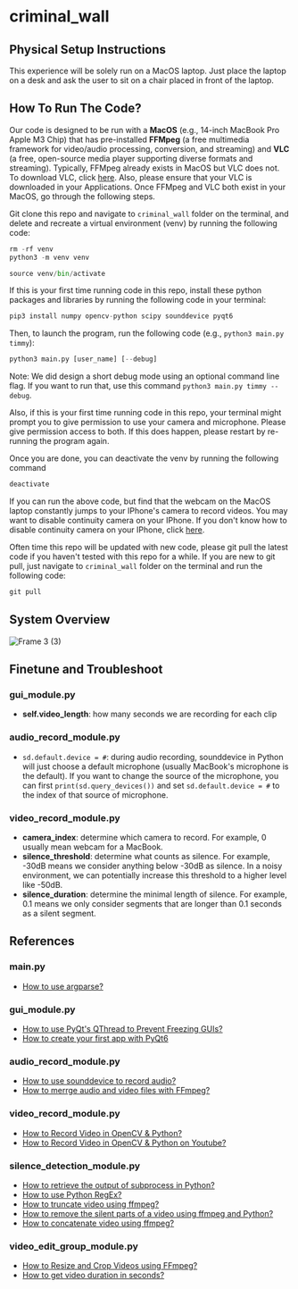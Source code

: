 # criminal_wall

## Physical Setup Instructions

This experience will be solely run on a MacOS laptop. Just place the laptop on a desk and ask the user to sit on a chair placed in front of the laptop.

## How To Run The Code?

Our code is designed to be run with a **MacOS** (e.g., 14-inch MacBook Pro Apple M3 Chip) that has pre-installed **FFMpeg** (a free multimedia framework for video/audio processing, conversion, and streaming) and **VLC** (a free, open-source media player supporting diverse formats and streaming). Typically, FFMpeg already exists in MacOS but VLC does not. To download VLC, click [here](https://www.videolan.org/vlc/). Also, please ensure that your VLC is downloaded in your Applications. Once FFMpeg and VLC both exist in your MacOS, go through the following steps.

Git clone this repo and navigate to `criminal_wall` folder on the terminal, and delete and recreate a virtual environment (venv) by running the following code:
```python
rm -rf venv
python3 -m venv venv

source venv/bin/activate
```

If this is your first time running code in this repo, install these python packages and libraries by running the following code in your terminal:
```python
pip3 install numpy opencv-python scipy sounddevice pyqt6
```

Then, to launch the program, run the following code (e.g., `python3 main.py timmy`):
```python
python3 main.py [user_name] [--debug] 
```
Note: We did design a short debug mode using an optional command line flag. If you want to run that, use this command `python3 main.py timmy --debug`.

Also, if this is your first time running code in this repo, your terminal might prompt you to give permission to use your camera and microphone. Please give permission access to both. If this does happen, please restart by re-running the program again.

Once you are done, you can deactivate the venv by running the following command
```python
deactivate
```

If you can run the above code, but find that the webcam on the MacOS laptop constantly jumps to your IPhone's camera to record videos. You may want to disable continuity camera on your IPhone. If you don't know how to disable continuity camera on your IPhone, click [here](https://www.youtube.com/watch?v=Kopw8kTyc9c).

Often time this repo will be updated with new code, please git pull the latest code if you haven't tested with this repo for a while. If you are new to git pull, just navigate to `criminal_wall` folder on the terminal and run the following code:
```python
git pull
```

## System Overview

![Frame 3 (3)](https://github.com/user-attachments/assets/4bf17e67-3d27-49b7-b22c-a31ab93787cb)


## Finetune and Troubleshoot

### gui_module.py
- **self.video_length**: how many seconds we are recording for each clip

### audio_record_module.py
- `sd.default.device = #`: during audio recording, sounddevice in Python will just choose a default microphone (usually MacBook's microphone is the default). If you want to change the source of the microphone, you can first `print(sd.query_devices())` and set `sd.default.device = #` to the index of that source of microphone.
  
### video_record_module.py
- **camera_index**: determine which camera to record. For example, 0 usually mean webcam for a MacBook.
- **silence_threshold**: determine what counts as silence. For example, -30dB means we consider anything below -30dB as silence. In a noisy environment, we can potentially increase this threshold to a higher level like -50dB.
- **silence_duration**: determine the minimal length of silence. For example, 0.1 means we only consider segments that are longer than 0.1 seconds as a silent segment.

## References

### main.py
- [How to use argparse?](https://docs.python.org/3/library/argparse.html)

### gui_module.py
- [How to use PyQt's QThread to Prevent Freezing GUIs?](https://realpython.com/python-pyqt-qthread/)
- [How to create your first app with PyQt6](https://www.pythonguis.com/tutorials/pyqt6-creating-your-first-window/)

### audio_record_module.py

- [How to use sounddevice to record audio?](https://python-sounddevice.readthedocs.io/en/0.3.15/api/streams.html)
- [How to merrge audio and video files with FFmpeg?](https://www.mux.com/articles/merge-audio-and-video-files-with-ffmpeg)

### video_record_module.py

- [How to Record Video in OpenCV & Python?](https://www.codingforentrepreneurs.com/blog/how-to-record-video-in-opencv-python)
- [How to Record Video in OpenCV & Python on Youtube?](https://www.youtube.com/embed/1eHQIu4r0Bc)

### silence_detection_module.py

- [How to retrieve the output of subprocess in Python?](https://www.geeksforgeeks.org/retrieving-the-output-of-subprocesscall-in-python/)
- [How to use Python RegEx?](https://www.w3schools.com/python/python_regex.asp#findall)
- [How to truncate video using ffmpeg?](https://stackoverflow.com/questions/18444194/cutting-multimedia-files-based-on-start-and-end-time-using-ffmpeg)
- [How to remove the silent parts of a video using ffmpeg and Python?](https://www.youtube.com/watch?v=ak52RXKfDw8)
- [How to concatenate video using ffmpeg?](https://stackoverflow.com/questions/7333232/how-to-concatenate-two-mp4-files-using-ffmpeg)

### video_edit_group_module.py
- [How to Resize and Crop Videos using FFmpeg?](https://www.fastpix.io/blog/how-to-resize-and-crop-videos-using-ffmpeg#:~:text=If%20you%20want%20to%20crop,to%20calculate%20the%20center%20coordinates.&text=This%20command%20crops%20a%20640x360,\)%2F2%20as%20thestarting%20coordinates.)
- [How to get video duration in seconds?](https://superuser.com/questions/650291/how-to-get-video-duration-in-seconds)

